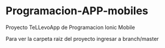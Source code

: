 # Programacion-APP-mobiles
Proyecto TeLLevoApp de Programacion Ionic Mobile

Para ver la carpeta raiz del proyecto ingresar a branch/master
